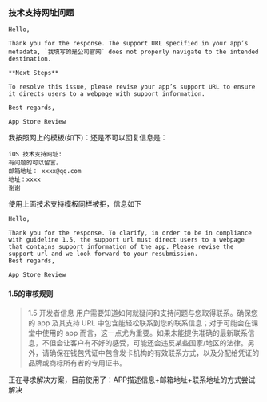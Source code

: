 ### 技术支持网址问题
```
Hello,

Thank you for the response. The support URL specified in your app’s metadata, `我填写的是公司官网` does not properly navigate to the intended destination.

**Next Steps**

To resolve this issue, please revise your app’s support URL to ensure it directs users to a webpage with support information.

Best regards,

App Store Review

```
我按照网上的模板(如下)：还是不可以回复信息是：
```
iOS 技术支持网址:
有问题的可以留言。 
邮箱地址： xxxx@qq.com
地址：xxxx
谢谢
```
使用上面技术支持模板同样被拒，信息如下

```
Hello,

Thank you for the response. To clarify, in order to be in compliance with guideline 1.5, the support url must direct users to a webpage that contains support information of the app. Please revise the support url and we look forward to your resubmission.
Best regards,

App Store Review
```

#### 1.5的审核规则

> 1.5 开发者信息
用户需要知道如何就疑问和支持问题与您取得联系。确保您的 app 及其支持 URL 中包含能轻松联系到您的联系信息；对于可能会在课堂中使用的 app 而言，这一点尤为重要。如果未能提供准确的最新联系信息，不但会让客户有不好的感受，可能还会违反某些国家/地区的法律。另外，请确保在钱包凭证中包含发卡机构的有效联系方式，以及分配给凭证的品牌或商标所有者的专用证书。

正在寻求解决方案，目前使用了：APP描述信息+邮箱地址+联系地址的方式尝试解决